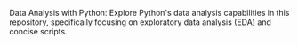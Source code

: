 Data Analysis with Python: Explore Python's data analysis capabilities in this repository, specifically focusing on exploratory data analysis (EDA) and concise scripts. 
